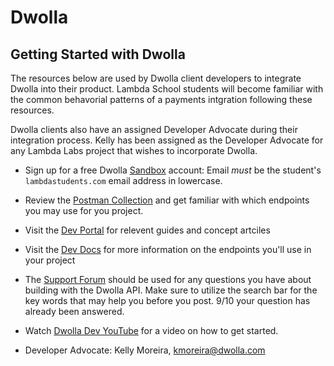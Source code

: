 # Dwolla

## Getting Started with Dwolla

The resources below are used by Dwolla client developers to integrate Dwolla into their product. Lambda School students will become familiar with the common behavorial patterns of a payments intgration following these resources. 

Dwolla clients also have an assigned Developer Advocate during their integration process. Kelly has been assigned as the Developer Advocate for any Lambda Labs project that wishes to incorporate Dwolla.

- Sign up for a free Dwolla [Sandbox](https://accounts-sandbox.dwolla.com/login) account: Email _must_ be the student's `lambdastudents.com` email address in lowercase.

- Review the [Postman Collection](https://app.getpostman.com/run-collection/e946a89ed19313cce582) and get familiar with which endpoints you may use for you project.

- Visit the [Dev Portal](https://developers.dwolla.com/?utm_source=prod&utm_medium=launchpad&utm_campaign=dwolla-overview) for relevent guides and concept artciles

- Visit the [Dev Docs](https://docs.dwolla.com/) for more information on the endpoints you'll use in your project 

- The [Support Forum](https://discuss.dwolla.com/) should be used for any questions you have about building with the Dwolla API. Make sure to utilize the search bar for the key words that may help you before you post. 9/10 your question has already been answered.

- Watch [Dwolla Dev YouTube](https://www.youtube.com/channel/UCPuFDQV7b_CeHPY1nbIbrWA) for a video on how to get started.

- Developer Advocate: Kelly Moreira, kmoreira@dwolla.com


